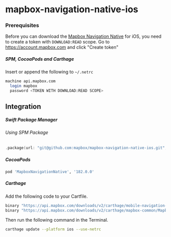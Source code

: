# mapbox-navigation-native-ios

### Prerequisites

Before you can download the [Mapbox Navigation Native](https://github.com/mapbox/mapbox-navigation-native) for iOS, you need to create a token with `DOWNLOAD:READ` scope.
Go to https://account.mapbox.com and click "Create token"

##### SPM, CocoaPods and Carthage
Insert or append the following to `~/.netrc`

```bash
machine api.mapbox.com
  login mapbox
  password <TOKEN WITH DOWNLOAD:READ SCOPE>
```

## Integration

##### Swift Package Manager

###### Using SPM Package

```swift
.package(url: "git@github.com:mapbox/mapbox-navigation-native-ios.git", from: "182.0.0"),
```

##### CocoaPods

```ruby
pod 'MapboxNavigationNative', '182.0.0'
```

##### Carthage

Add the following code to your Cartfile.

```bash
binary "https://api.mapbox.com/downloads/v2/carthage/mobile-navigation-native/MapboxNavigationNative.json" == 182.0.0
binary "https://api.mapbox.com/downloads/v2/carthage/mapbox-common/MapboxCommon-ios.json" == 23.8.0
```

Then run the following command in the Terminal.
```bash
carthage update --platform ios --use-netrc
```
